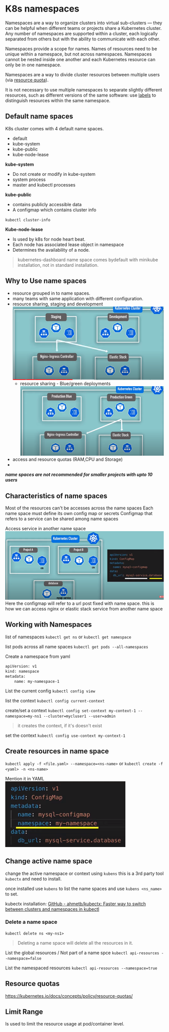 # K8s namespaces
Namespaces are a way to organize clusters into virtual sub-clusters — they can be helpful when different teams or projects share a Kubernetes cluster. Any number of namespaces are supported within a cluster, each logically separated from others but with the ability to communicate with each other.

Namespaces provide a scope for names. Names of resources need to be unique within a namespace, but not across namespaces. Namespaces cannot be nested inside one another and each Kubernetes resource can only be in one namespace.

Namespaces are a way to divide cluster resources between multiple users (via [resource quota](https://kubernetes.io/docs/concepts/policy/resource-quotas/)).

It is not necessary to use multiple namespaces to separate slightly different resources, such as different versions of the same software: use [labels](https://kubernetes.io/docs/concepts/overview/working-with-objects/labels) to distinguish resources within the same namespace.

## Default name spaces
K8s cluster comes with 4 default name spaces.
- default
- kube-system
- kube-public
- kube-node-lease

**kube-system**
- Do not create or modify in kube-system
- system process
- master and kubectl processes

**kube-public**
- contains publicly accessible data
- A configmap which contains cluster info

`kubectl cluster-info`

**Kube-node-lease**
- Is used by k8s for node heart beat.
- Each node has associated lease object in namespace
- Determines the availability of a node.

> kubernetes-dashboard name space comes bydefault with minikube installation, not in standard installation.

## Why to Use name spaces
- resource grouped in to name spaces.
- many teams with same application with different configuration.
- resource sharing, staging and development
   ![](Pasted%20image%2020220425171103.png)
   - resource sharing - Blue/green deployments
     ![](Pasted%20image%2020220425171230.png)
 - access and resource quotas (RAM,CPU and Storage)
 - 
**_name spaces are not recommended for smaller projects with upto 10 users_**

## Characteristics of name spaces
Most of the resources can't be accesses across the name spaces
    Each name space must define its own config map or secrets
    Configmap that refers to a service can be shared among name spaces

Access service in another name space
![](Pasted%20image%2020220425172454.png)
Here the configmap will refer to a url post fixed with name space.
this is how we can access nginx or elastic stack service from another name space


## Working with Namespaces
list of namespaces
`kubectl get ns` or
`kubectl get namespace`

list pods across all name spaces
`kubectl get pods --all-namespaces`

Create a namespace from yaml
```
apiVersion: v1
kind: namespace
metadata:
    name: my-namespace-1
```

List the current config
`kubectl config view`

list the context
`kubectl config current-context`

create/set a context
`kubectl config set-context my-context-1 --namespace=my-ns1 --cluster=mycluser1 --user=admin`
> it creates the context, if it's doesn't exist

set the context
`kubectl config use-context my-context-1`

## Create resources in name space
`kubectl apply -f <file.yaml> --namespace=<ns-name>` or `kubectl create -f <yaml> -n <ns-name>`

Mention it in YAML
![](Pasted%20image%2020220425183215.png)

## Change active name space
change the active namespace or context using `kubens` 
this is a 3rd party tool `kubectx` and need to install.

once installed use `kubens` to list the name spaces and use `kubens <ns_name>` to set.

kubectx installation: [GitHub - ahmetb/kubectx: Faster way to switch between clusters and namespaces in kubectl](https://github.com/ahmetb/kubectx#installation)

### Delete a name space
`kubectl delete ns <my-ns1>`
> Deleting a name space will delete all the resources in it.

List the global resources / Not part of a name spce
`kubectl api-resources --namespace=false`

List the namespaced resources
`kubectl api-resources --namespace=true`

## Resource quotas
https://kubernetes.io/docs/concepts/policy/resource-quotas/

## Limit Range
Is used to limit the resource usage at pod/container level.